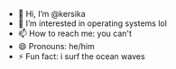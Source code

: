 - 👋 Hi, I’m @kersika
- 👀 I’m interested in operating systems lol
- 📫 How to reach me: you can't
- 😄 Pronouns: he/him
- ⚡ Fun fact: i surf the ocean waves

<!---
kersika/kersika is a ✨ special ✨ repository because its `README.md` (this file) appears on your GitHub profile.
You can click the Preview link to take a look at your changes.
--->
